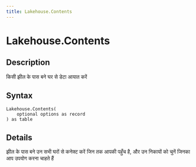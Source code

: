 ```yaml
---
title: Lakehouse.Contents
---
```


# Lakehouse.Contents


## Description

किसी झील के पास बने घर से डेटा आयात करें


## Syntax

```powerquery
Lakehouse.Contents(
    optional options as record
) as table
```


## Details

झील के पास बने उन सभी घरों से कनेक्ट करें जिन तक आपकी पहुँच है, और उन निकायों को चुनें जिनका आप उपयोग करना चाहते हैं


